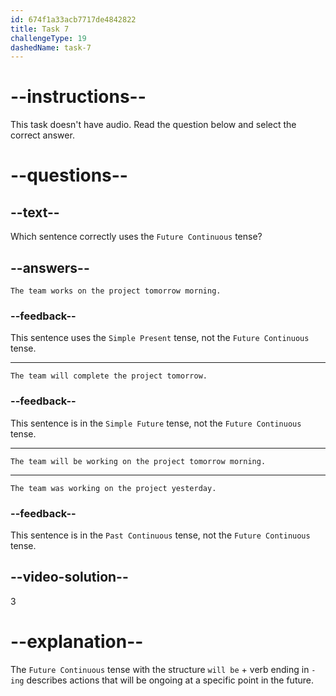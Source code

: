 ```yaml
---
id: 674f1a33acb7717de4842822
title: Task 7
challengeType: 19
dashedName: task-7
---
```


# --instructions--

This task doesn't have audio. Read the question below and select the correct answer.

# --questions--

## --text--

Which sentence correctly uses the `Future Continuous` tense?

## --answers--

`The team works on the project tomorrow morning.`

### --feedback--

This sentence uses the `Simple Present` tense, not the `Future Continuous` tense.

---

`The team will complete the project tomorrow.`

### --feedback--

This sentence is in the `Simple Future` tense, not the `Future Continuous` tense.

---

`The team will be working on the project tomorrow morning.`

---

`The team was working on the project yesterday.`

### --feedback--

This sentence is in the `Past Continuous` tense, not the `Future Continuous` tense.

## --video-solution--

3

# --explanation--

The `Future Continuous` tense with the structure `will be` + verb ending in `-ing` describes actions that will be ongoing at a specific point in the future.
